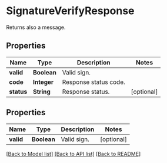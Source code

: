 
# SignatureVerifyResponse
Returns also a message.

## Properties
Name | Type | Description | Notes
------------ | ------------- | ------------- | -------------
**valid** | **Boolean** | Valid sign. | 
**code** | **Integer** | Response status code. | 
**status** | **String** | Response status. | [optional]


## Properties
Name | Type | Description | Notes
------------ | ------------- | ------------- | -------------
**valid** | **Boolean** | Valid sign. |  [optional]

[[Back to Model list]](../../README.md#documentation-for-models) [[Back to API list]](../../README.md#documentation-for-api-endpoints) [[Back to README]](../../README.md)


